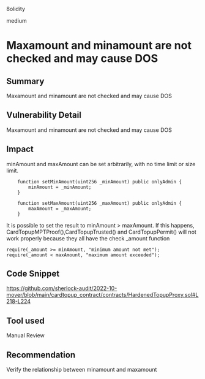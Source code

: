8olidity

medium

# Maxamount and minamount are not checked and may cause DOS

## Summary
Maxamount and minamount are not checked and may cause DOS
## Vulnerability Detail
Maxamount and minamount are not checked and may cause DOS
## Impact
minAmount and maxAmount can be set arbitrarily, with no time limit or size limit.
```solidity
    function setMinAmount(uint256 _minAmount) public onlyAdmin {
        minAmount = _minAmount;
    }

    function setMaxAmount(uint256 _maxAmount) public onlyAdmin {
        maxAmount = _maxAmount;
    }
```
It is possible to set the result to minAmount > maxAmount. If this happens, CardTopupMPTProof(),CardTopupTrusted() and CardTopupPermit() will not work properly because they all have the check _amount function

```solidity
require(_amount >= minAmount, "minimum amount not met");
require(_amount < maxAmount, "maximum amount exceeded");
```

## Code Snippet
https://github.com/sherlock-audit/2022-10-mover/blob/main/cardtopup_contract/contracts/HardenedTopupProxy.sol#L218-L224
## Tool used

Manual Review

## Recommendation
Verify the relationship between minamount and maxamount